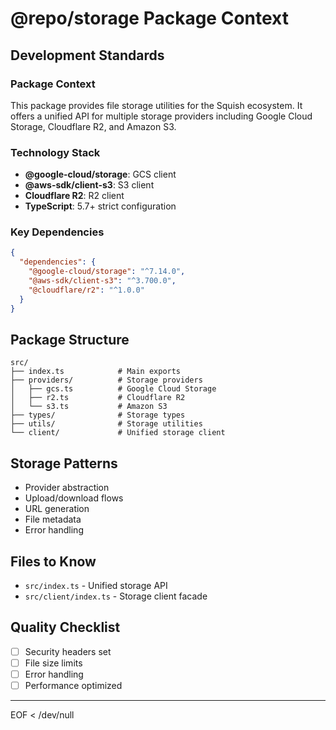 # @repo/storage Package Context

## Development Standards

### Package Context
This package provides file storage utilities for the Squish ecosystem. It offers a unified API for multiple storage providers including Google Cloud Storage, Cloudflare R2, and Amazon S3.

### Technology Stack
- **@google-cloud/storage**: GCS client
- **@aws-sdk/client-s3**: S3 client
- **Cloudflare R2**: R2 client
- **TypeScript**: 5.7+ strict configuration

### Key Dependencies
```json
{
  "dependencies": {
    "@google-cloud/storage": "^7.14.0",
    "@aws-sdk/client-s3": "^3.700.0",
    "@cloudflare/r2": "^1.0.0"
  }
}
```

## Package Structure
```
src/
├── index.ts            # Main exports
├── providers/          # Storage providers
│   ├── gcs.ts          # Google Cloud Storage
│   ├── r2.ts           # Cloudflare R2
│   └── s3.ts           # Amazon S3
├── types/              # Storage types
├── utils/              # Storage utilities
└── client/             # Unified storage client
```

## Storage Patterns
- Provider abstraction
- Upload/download flows
- URL generation
- File metadata
- Error handling

## Files to Know
- `src/index.ts` - Unified storage API
- `src/client/index.ts` - Storage client facade

## Quality Checklist
- [ ] Security headers set
- [ ] File size limits
- [ ] Error handling
- [ ] Performance optimized

---
EOF < /dev/null